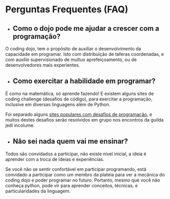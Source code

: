 # Perguntas Frequentes (FAQ)

- ## Como o dojo pode me ajudar a crescer com a programação?

O coding dojo, tem o propósito de auxiliar o desenvolvimento da capacidade em programar.
Isto com distribuição de taferas coordenadas, e com auxílio supervisionado de multuo aprefeiçoamento, ou de desenvolvedores mais experientes.

- ## Como exercitar a habilidade em programar?

É como na matemática, só aprende fazendo! E existem alguns sites de coding challenge (desafios de código),
 para exercitar a programação, inclusive em diversas linguagens além de Python.

Foi separado alguns [sites populares com desafios de programação](/docs/coding_challenge), e muitos destes desafios serão resolvidos em grupo nos encontros da guilda jedi incolume.

- ## Não sei nada quem vai me ensinar?

Todos são convidados a participar, não existe nível inicial, a ideia é aprender com a troca de ideias e experiências.

Se você não se sentir confortável em participar programando, está convidado a participar como um membro da platéia para ver a mecânica do coding dojo e poder programar no futuro. Portanto, mesmo que você não conheça python, pode vir para aprender conceitos, técnicas, e particularidades da linguagem.
